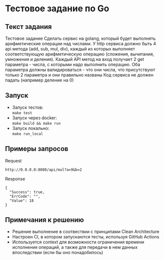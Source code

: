 Тестовое задание по Go
===

## Текст задания
Тестовое задание
Сделать сервис на ​golang,​ который будет выполнять арифметические операции над числами.
У http сервиса должно быть 4 api метода (add, sub, mul, div), каждый из которых выполняет соответствующую арифметическую операцию (сложения, вычитания, умножения и деления).
Каждый API метод на вход получает 2 get параметра - числа, с которыми надо выполнить операцию.
Оба параметра должны валидироваться - что они числа, что присутствуют только 2 параметра и они правильно названы
Код сервиса не должен падать (например деление на 0)

## Запуск

* Запуск тестов:  
``
make test
``
* Запуск через docker:    
``
make build && make run
``
* Запуск локально:    
``
make run_local
``

## Примеры запросов
Request
```
http://0.0.0.0:8080/api/mul?a=9&b=2
```
Response
```
{
  "Success": true,
  "ErrCode": "",
  "Value": 18
}
```

## Примечания к решению
 * Решение выполнение в соотвествии с принципами Clean Architecture
 * Настроен CI, в котором запускаются тесты, используя GitHub Actions
 * Используется context для возможности ограничения времени исполнения операций, а также для передачи в нем данных впоследствии (если бы оно понадобилось)
